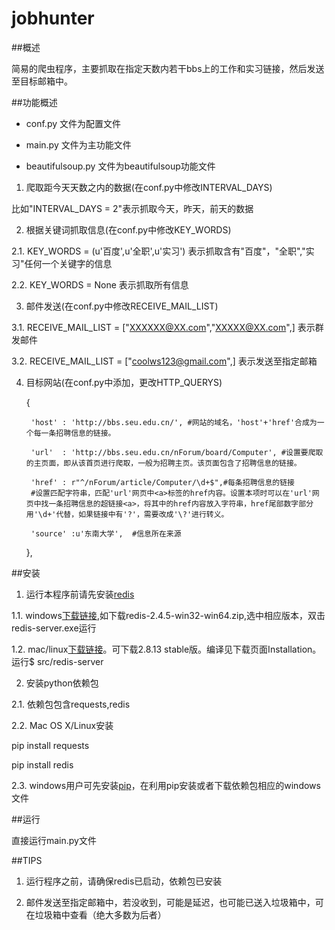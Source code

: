 jobhunter
=========

##概述

简易的爬虫程序，主要抓取在指定天数内若干bbs上的工作和实习链接，然后发送至目标邮箱中。


##功能概述

* conf.py 文件为配置文件

* main.py 文件为主功能文件

* beautifulsoup.py 文件为beautifulsoup功能文件

1. 爬取距今天天数之内的数据(在conf.py中修改INTERVAL_DAYS)

比如"INTERVAL_DAYS = 2"表示抓取今天，昨天，前天的数据

2. 根据关键词抓取信息(在conf.py中修改KEY_WORDS)

2.1. KEY_WORDS = (u'百度',u'全职',u'实习') 表示抓取含有"百度"，"全职","实习"任何一个关键字的信息

2.2. KEY_WORDS = None 表示抓取所有信息

3. 邮件发送(在conf.py中修改RECEIVE_MAIL_LIST)

3.1. RECEIVE_MAIL_LIST = ["XXXXXX@XX.com","XXXXX@XX.com",]  表示群发邮件

3.2. RECEIVE_MAIL_LIST = ["coolws123@gmail.com",]           表示发送至指定邮箱

4. 目标网站(在conf.py中添加，更改HTTP_QUERYS)

   {
   
        'host' : 'http://bbs.seu.edu.cn/', #网站的域名，'host'+'href'合成为一个每一条招聘信息的链接。
        
        'url'  : 'http://bbs.seu.edu.cn/nForum/board/Computer', #设置要爬取的主页面，即从该首页进行爬取，一般为招聘主页。该页面包含了招聘信息的链接。
        
        'href' : r"^/nForum/article/Computer/\d+$",#每条招聘信息的链接
        #设置匹配字符串，匹配'url'网页中<a>标签的href内容。设置本项时可以在'url'网页中找一条招聘信息的超链接<a>，将其中的href内容放入字符串，href尾部数字部分用'\d+'代替，如果链接中有'?'，需要改成'\?'进行转义。
        
        'source' :u'东南大学',  #信息所在来源
        
    },


##安装

1. 运行本程序前请先安装[redis](http://www.redis.io/)

1.1.  windows[下载链接](https://github.com/dmajkic/redis/downloads),如下载redis-2.4.5-win32-win64.zip,选中相应版本，双击redis-server.exe运行

1.2.  mac/linux[下载链接](http://www.redis.io/download)。可下载2.8.13 stable版。编译见下载页面Installation。运行$ src/redis-server

2. 安装python依赖包

2.1. 依赖包包含requests,redis

2.2. Mac OS X/Linux安装
   
   pip install requests
   
   pip install redis
   
 
 
2.3. windows用户可先安装[pip](https://pip.pypa.io/en/latest/installing.html)，在利用pip安装或者下载依赖包相应的windows文件


##运行

直接运行main.py文件

##TIPS

1. 运行程序之前，请确保redis已启动，依赖包已安装

2. 邮件发送至指定邮箱中，若没收到，可能是延迟，也可能已送入垃圾箱中，可在垃圾箱中查看（绝大多数为后者）
   
